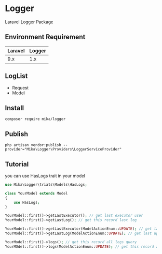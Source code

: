 # Logger
Laravel Logger Package

## Environment Requirement
| Laravel | Logger |
|---------|--------|
|   9.x   |   1.x  |

## LogList
- Request
- Model

## Install
```
composer require mika/logger
```

## Publish
```
php artisan vendor:publish --provider="Mika\Logger\Providers\LoggerServiceProvider"
```

## Tutorial

you can use HasLogs trait in your model
```php
use Mika\Logger\triats\Models\HasLogs;

class YourModel extends Model
{
    use HasLogs;
}
```

```php
YourModel::first()->getLastExecutor(); // get last executor user
YourModel::first()->getLastLog(); // get this record last log

YourModel::first()->getLastExecutor(ModelActionEnum::UPDATE); // get last update user
YourModel::first()->getLastLog(ModelActionEnum::UPDATE); // get last update log

YourModel::first()->logs(); // get this record all logs query
YourMOdel::first()->logs(ModelActionEnum::UPDATE); // get this record all update log query
```
